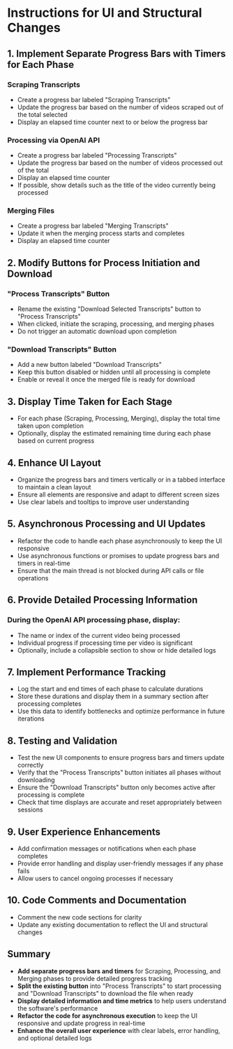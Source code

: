 # Instructions for UI and Structural Changes

## 1. Implement Separate Progress Bars with Timers for Each Phase

### Scraping Transcripts
- Create a progress bar labeled "Scraping Transcripts"
- Update the progress bar based on the number of videos scraped out of the total selected
- Display an elapsed time counter next to or below the progress bar

### Processing via OpenAI API
- Create a progress bar labeled "Processing Transcripts"
- Update the progress bar based on the number of videos processed out of the total
- Display an elapsed time counter
- If possible, show details such as the title of the video currently being processed

### Merging Files
- Create a progress bar labeled "Merging Transcripts"
- Update it when the merging process starts and completes
- Display an elapsed time counter

## 2. Modify Buttons for Process Initiation and Download

### "Process Transcripts" Button
- Rename the existing "Download Selected Transcripts" button to "Process Transcripts"
- When clicked, initiate the scraping, processing, and merging phases
- Do not trigger an automatic download upon completion

### "Download Transcripts" Button
- Add a new button labeled "Download Transcripts"
- Keep this button disabled or hidden until all processing is complete
- Enable or reveal it once the merged file is ready for download

## 3. Display Time Taken for Each Stage
- For each phase (Scraping, Processing, Merging), display the total time taken upon completion
- Optionally, display the estimated remaining time during each phase based on current progress

## 4. Enhance UI Layout
- Organize the progress bars and timers vertically or in a tabbed interface to maintain a clean layout
- Ensure all elements are responsive and adapt to different screen sizes
- Use clear labels and tooltips to improve user understanding

## 5. Asynchronous Processing and UI Updates
- Refactor the code to handle each phase asynchronously to keep the UI responsive
- Use asynchronous functions or promises to update progress bars and timers in real-time
- Ensure that the main thread is not blocked during API calls or file operations

## 6. Provide Detailed Processing Information

### During the OpenAI API processing phase, display:
- The name or index of the current video being processed
- Individual progress if processing time per video is significant
- Optionally, include a collapsible section to show or hide detailed logs

## 7. Implement Performance Tracking
- Log the start and end times of each phase to calculate durations
- Store these durations and display them in a summary section after processing completes
- Use this data to identify bottlenecks and optimize performance in future iterations

## 8. Testing and Validation
- Test the new UI components to ensure progress bars and timers update correctly
- Verify that the "Process Transcripts" button initiates all phases without downloading
- Ensure the "Download Transcripts" button only becomes active after processing is complete
- Check that time displays are accurate and reset appropriately between sessions

## 9. User Experience Enhancements
- Add confirmation messages or notifications when each phase completes
- Provide error handling and display user-friendly messages if any phase fails
- Allow users to cancel ongoing processes if necessary

## 10. Code Comments and Documentation
- Comment the new code sections for clarity
- Update any existing documentation to reflect the UI and structural changes

## Summary

- **Add separate progress bars and timers** for Scraping, Processing, and Merging phases to provide detailed progress tracking
- **Split the existing button** into "Process Transcripts" to start processing and "Download Transcripts" to download the file when ready
- **Display detailed information and time metrics** to help users understand the software's performance
- **Refactor the code for asynchronous execution** to keep the UI responsive and update progress in real-time
- **Enhance the overall user experience** with clear labels, error handling, and optional detailed logs